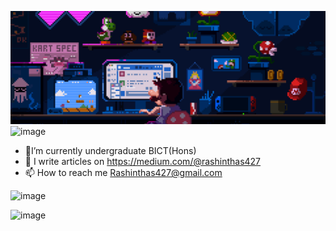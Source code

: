 ![MasterHead](https://github.com/Yasasisuru/yasasisuru/blob/main/ddjk36s-36e736ed-a3f5-4ead-bc5a-2055ad79d8a7.gif?raw=true)
![image](https://github.com/Rashintha-Shehan/Rashintha-Shehan/assets/143130147/5e933ded-a955-4ca9-a540-435ba2f29a8e)
- 🌱I’m currently undergraduate BICT(Hons)
- 📝 I  write articles on https://medium.com/@rashinthas427
- 📫 How to reach me Rashinthas427@gmail.com

![image](https://github.com/Rashintha-Shehan/Rashintha-Shehan/assets/143130147/731796d4-8b84-4aa9-9e4f-3fdab063f71e)

![image](https://github.com/Rashintha-Shehan/Rashintha-Shehan/assets/143130147/29baa9f0-f7cf-422c-afa4-2e3ae92ed3ea)












